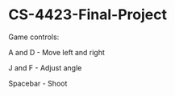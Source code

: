 # CS-4423-Final-Project

Game controls:

A and D - Move left and right

J and F - Adjust angle

Spacebar - Shoot
